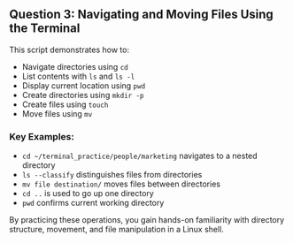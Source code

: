 ## Question 3: Navigating and Moving Files Using the Terminal

This script demonstrates how to:

- Navigate directories using `cd`
- List contents with `ls` and `ls -l`
- Display current location using `pwd`
- Create directories using `mkdir -p`
- Create files using `touch`
- Move files using `mv`

### Key Examples:
- `cd ~/terminal_practice/people/marketing` navigates to a nested directory
- `ls --classify` distinguishes files from directories
- `mv file destination/` moves files between directories
- `cd ..` is used to go up one directory
- `pwd` confirms current working directory

By practicing these operations, you gain hands-on familiarity with directory structure, movement, and file manipulation in a Linux shell.
